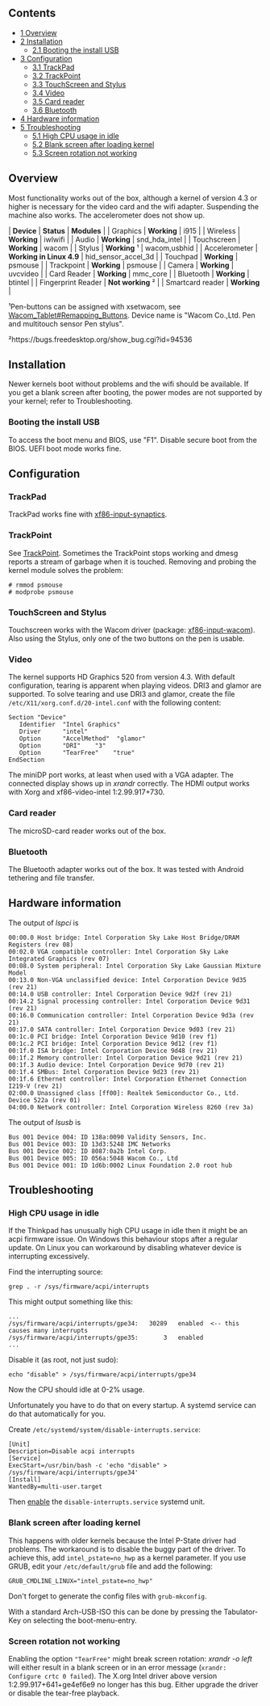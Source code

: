 ## Contents

*   [1 Overview](#Overview)
*   [2 Installation](#Installation)
    *   [2.1 Booting the install USB](#Booting_the_install_USB)
*   [3 Configuration](#Configuration)
    *   [3.1 TrackPad](#TrackPad)
    *   [3.2 TrackPoint](#TrackPoint)
    *   [3.3 TouchScreen and Stylus](#TouchScreen_and_Stylus)
    *   [3.4 Video](#Video)
    *   [3.5 Card reader](#Card_reader)
    *   [3.6 Bluetooth](#Bluetooth)
*   [4 Hardware information](#Hardware_information)
*   [5 Troubleshooting](#Troubleshooting)
    *   [5.1 High CPU usage in idle](#High_CPU_usage_in_idle)
    *   [5.2 Blank screen after loading kernel](#Blank_screen_after_loading_kernel)
    *   [5.3 Screen rotation not working](#Screen_rotation_not_working)

## Overview

Most functionality works out of the box, although a kernel of version 4.3 or higher is necessary for the video card and the wifi adapter. Suspending the machine also works. The accelerometer does not show up.

| **Device** | **Status** | **Modules** |
| Graphics | **Working** | i915 |
| Wireless | **Working** | iwlwifi |
| Audio | **Working** | snd_hda_intel |
| Touchscreen | **Working** | wacom |
| Stylus | **Working** ¹ | wacom,usbhid |
| Accelerometer | **Working in Linux 4.9** | hid_sensor_accel_3d |
| Touchpad | **Working** | psmouse |
| Trackpoint | **Working** | psmouse |
| Camera | **Working** | uvcvideo |
| Card Reader | **Working** | mmc_core |
| Bluetooth | **Working** | btintel |
| Fingerprint Reader | **Not working** ² |
| Smartcard reader | **Working** |

¹Pen-buttons can be assigned with xsetwacom, see [Wacom_Tablet#Remapping_Buttons](/index.php/Wacom_Tablet#Remapping_Buttons "Wacom Tablet"). Device name is "Wacom Co.,Ltd. Pen and multitouch sensor Pen stylus".

²https://bugs.freedesktop.org/show_bug.cgi?id=94536

## Installation

Newer kernels boot without problems and the wifi should be available. If you get a blank screen after booting, the power modes are not supported by your kernel; refer to Troubleshooting.

### Booting the install USB

To access the boot menu and BIOS, use "F1". Disable secure boot from the BIOS. UEFI boot mode works fine.

## Configuration

### TrackPad

TrackPad works fine with [xf86-input-synaptics](https://www.archlinux.org/packages/?name=xf86-input-synaptics).

### TrackPoint

See [TrackPoint](/index.php/TrackPoint "TrackPoint"). Sometimes the TrackPoint stops working and dmesg reports a stream of garbage when it is touched. Removing and probing the kernel module solves the problem:

```
# rmmod psmouse
# modprobe psmouse

```

### TouchScreen and Stylus

Touchscreen works with the Wacom driver (package: [xf86-input-wacom](https://www.archlinux.org/packages/?name=xf86-input-wacom)). Also using the Stylus, only one of the two buttons on the pen is usable.

### Video

The kernel supports HD Graphics 520 from version 4.3\. With default configuration, tearing is apparent when playing videos. DRI3 and glamor are supported. To solve tearing and use DRI3 and glamor, create the file `/etc/X11/xorg.conf.d/20-intel.conf` with the following content:

```
Section "Device"
   Identifier  "Intel Graphics"
   Driver      "intel"
   Option      "AccelMethod"  "glamor"
   Option      "DRI"    "3"
   Option      "TearFree"    "true"
EndSection

```

The miniDP port works, at least when used with a VGA adapter. The connected display shows up in *xrandr* correctly. The HDMI output works with Xorg and xf86-video-intel 1:2.99.917+730.

### Card reader

The microSD-card reader works out of the box.

### Bluetooth

The Bluetooth adapter works out of the box. It was tested with Android tethering and file transfer.

## Hardware information

The output of *lspci* is

```
00:00.0 Host bridge: Intel Corporation Sky Lake Host Bridge/DRAM Registers (rev 08)
00:02.0 VGA compatible controller: Intel Corporation Sky Lake Integrated Graphics (rev 07)
00:08.0 System peripheral: Intel Corporation Sky Lake Gaussian Mixture Model
00:13.0 Non-VGA unclassified device: Intel Corporation Device 9d35 (rev 21)
00:14.0 USB controller: Intel Corporation Device 9d2f (rev 21)
00:14.2 Signal processing controller: Intel Corporation Device 9d31 (rev 21)
00:16.0 Communication controller: Intel Corporation Device 9d3a (rev 21)
00:17.0 SATA controller: Intel Corporation Device 9d03 (rev 21)
00:1c.0 PCI bridge: Intel Corporation Device 9d10 (rev f1)
00:1c.2 PCI bridge: Intel Corporation Device 9d12 (rev f1)
00:1f.0 ISA bridge: Intel Corporation Device 9d48 (rev 21)
00:1f.2 Memory controller: Intel Corporation Device 9d21 (rev 21)
00:1f.3 Audio device: Intel Corporation Device 9d70 (rev 21)
00:1f.4 SMBus: Intel Corporation Device 9d23 (rev 21)
00:1f.6 Ethernet controller: Intel Corporation Ethernet Connection I219-V (rev 21)
02:00.0 Unassigned class [ff00]: Realtek Semiconductor Co., Ltd. Device 522a (rev 01)
04:00.0 Network controller: Intel Corporation Wireless 8260 (rev 3a)

```

The output of *lsusb* is

```
Bus 001 Device 004: ID 138a:0090 Validity Sensors, Inc. 
Bus 001 Device 003: ID 13d3:5248 IMC Networks 
Bus 001 Device 002: ID 8087:0a2b Intel Corp. 
Bus 001 Device 005: ID 056a:5048 Wacom Co., Ltd 
Bus 001 Device 001: ID 1d6b:0002 Linux Foundation 2.0 root hub

```

## Troubleshooting

### High CPU usage in idle

If the Thinkpad has unusually high CPU usage in idle then it might be an acpi firmware issue. On Windows this behaviour stops after a regular update. On Linux you can workaround by disabling whatever device is interrupting excessively.

Find the interrupting source:

```
grep . -r /sys/firmware/acpi/interrupts

```

This might output something like this:

```
...
/sys/firmware/acpi/interrupts/gpe34:   30289   enabled  <-- this causes many interrupts
/sys/firmware/acpi/interrupts/gpe35:       3   enabled
...

```

Disable it (as root, not just sudo):

```
echo "disable" > /sys/firmware/acpi/interrupts/gpe34

```

Now the CPU should idle at 0-2% usage.

Unfortunately you have to do that on every startup. A systemd service can do that automatically for you.

Create `/etc/systemd/system/disable-interrupts.service`:

```
[Unit]
Description=Disable acpi interrupts
[Service]
ExecStart=/usr/bin/bash -c 'echo "disable" > /sys/firmware/acpi/interrupts/gpe34'
[Install]
WantedBy=multi-user.target

```

Then [enable](/index.php/Enable "Enable") the `disable-interrupts.service` systemd unit.

### Blank screen after loading kernel

This happens with older kernels because the Intel P-State driver had problems. The workaround is to disable the buggy part of the driver. To achieve this, add `intel_pstate=no_hwp` as a kernel parameter. If you use GRUB, edit your `/etc/default/grub` file and add the following:

```
GRUB_CMDLINE_LINUX="intel_pstate=no_hwp"

```

Don't forget to generate the config files with `grub-mkconfig`.

With a standard Arch-USB-ISO this can be done by pressing the Tabulator-Key on selecting the boot-menu-entry.

### Screen rotation not working

Enabling the option `"TearFree"` might break screen rotation: *xrandr -o left* will either result in a blank screen or in an error message (`xrandr: Configure crtc 0 failed`). The X.org Intel driver above version 1:2.99.917+641+ge4ef6e9 no longer has this bug. Either upgrade the driver or disable the tear-free playback.
